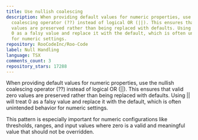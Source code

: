 ```yaml
---
title: Use nullish coalescing
description: When providing default values for numeric properties, use the nullish
  coalescing operator (??) instead of logical OR (||). This ensures that valid zero
  values are preserved rather than being replaced with defaults. Using || will treat
  0 as a falsy value and replace it with the default, which is often unintended behavior
  for numeric settings.
repository: RooCodeInc/Roo-Code
label: Null Handling
language: TSX
comments_count: 3
repository_stars: 17288
---
```


When providing default values for numeric properties, use the nullish coalescing operator (??) instead of logical OR (||). This ensures that valid zero values are preserved rather than being replaced with defaults. Using || will treat 0 as a falsy value and replace it with the default, which is often unintended behavior for numeric settings.

This pattern is especially important for numeric configurations like thresholds, ranges, and input values where zero is a valid and meaningful value that should not be overridden.
